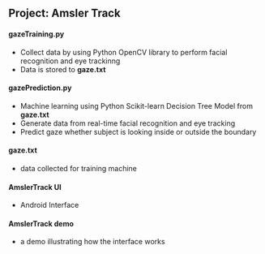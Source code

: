 ## Project: Amsler Track

#### gazeTraining.py
* Collect data by using Python OpenCV library to perform facial recognition and eye trackinng
* Data is stored to **gaze.txt**

#### gazePrediction.py
* Machine learning using Python Scikit-learn Decision Tree Model from **gaze.txt**
* Generate data from real-time facial recognition and eye tracking
* Predict gaze whether subject is looking inside or outside the boundary

#### gaze.txt
* data collected for training machine

#### AmslerTrack UI
* Android Interface

#### AmslerTrack demo
* a demo illustrating how the interface works
